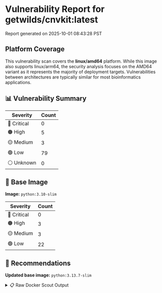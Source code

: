 # Vulnerability Report for getwilds/cnvkit:latest

Report generated on 2025-10-01 08:43:28 PST

## Platform Coverage

This vulnerability scan covers the **linux/amd64** platform. While this image also supports linux/arm64, the security analysis focuses on the AMD64 variant as it represents the majority of deployment targets. Vulnerabilities between architectures are typically similar for most bioinformatics applications.

## 📊 Vulnerability Summary

| Severity | Count |
|----------|-------|
| 🔴 Critical | 0 |
| 🟠 High | 5 |
| 🟡 Medium | 3 |
| 🟢 Low | 79 |
| ⚪ Unknown | 0 |

## 🐳 Base Image

**Image:** `python:3.10-slim`

| Severity | Count |
|----------|-------|
| 🔴 Critical | 0 |
| 🟠 High | 3 |
| 🟡 Medium | 3 |
| 🟢 Low | 22 |

## 🔄 Recommendations

**Updated base image:** `python:3.13.7-slim`

<details>
<summary>📋 Raw Docker Scout Output</summary>

```text
Target             │  getwilds/cnvkit:latest  │    0C     5H     3M    79L   
    digest           │  94c3e300a412                    │                              
  Base image         │  python:3.10-slim                │    0C     3H     3M    22L   
  Updated base image │  python:3.13.7-slim              │    0C     1H     2M    22L   
                     │                                  │           -2     -1          

What's next:
    View vulnerabilities → docker scout cves getwilds/cnvkit:latest
    View base image update recommendations → docker scout recommendations getwilds/cnvkit:latest
    Include policy results in your quickview by supplying an organization → docker scout quickview getwilds/cnvkit:latest --org <organization>
```
</details>
